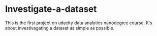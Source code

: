 # Investigate-a-dataset
This is the first project on udacity data analytics nanodegree course. It's about investivagating a dataset as simple as possible. 
